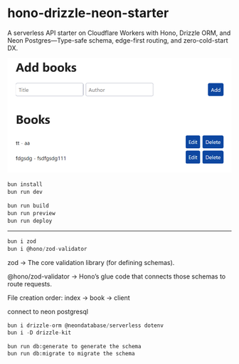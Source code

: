 # hono-drizzle-neon-starter

A serverless API starter on Cloudflare Workers with Hono, Drizzle ORM, and Neon Postgres—Type-safe schema, edge-first routing, and zero-cold-start DX.

![repo preview](./assets/01.png)

```txt
bun install
bun run dev
```

```txt
bun run build
bun run preview
bun run deploy
```

---

```ts
bun i zod
bun i @hono/zod-validator
```

zod → The core validation library (for defining schemas).

@hono/zod-validator → Hono’s glue code that connects those schemas to route requests.

File creation order: index -> book -> client

connect to neon postgresql

```ts
bun i drizzle-orm @neondatabase/serverless dotenv
bun i -D drizzle-kit
```

```
bun run db:generate to generate the schema
bun run db:migrate to migrate the schema
```
